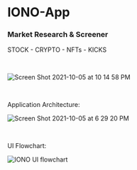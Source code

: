 # IONO-App

<h3>Market Research &amp; Screener</h3>

STOCK - CRYPTO - NFTs - KICKS


<br>

![Screen Shot 2021-10-05 at 10 14 58 PM](https://user-images.githubusercontent.com/47196412/136135103-4092024a-76bd-4749-ad67-7f0e65c47ca4.png)


<br>

Application Architecture:


![Screen Shot 2021-10-05 at 6 29 20 PM](https://user-images.githubusercontent.com/47196412/136118668-59b44738-54e5-43d5-9a4b-d1bfbea0b669.png)


<br>

UI Flowchart:

![IONO UI flowchart](https://user-images.githubusercontent.com/47196412/136679552-6ecff220-d8a9-47aa-af39-44982e04cc5b.jpeg)

<br>
